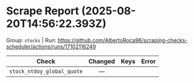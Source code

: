 # Scrape Report (2025-08-20T14:56:22.393Z)

Group: `stocks`  |  Run: https://github.com/AlbertoRoca96/scraping-checks-scheduler/actions/runs/17102116249

| Check | Changed | Keys | Error |
|---|:---:|:--|:--|
| `stock_ntdoy_global_quote` | — |  |  |
